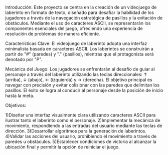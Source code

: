 Introducción:
Este proyecto se centra en la creación de un videojuego de laberinto en formato de texto, diseñado para desafiar la habilidad de los jugadores a través de la navegación estratégica de pasillos y la evitación de obstáculos. Mediante el uso de caracteres ASCII, se representarán los componentes esenciales del juego, ofreciendo una experiencia de resolución de problemas de manera eficiente.

Características Clave:
El videojuego de laberinto adopta una interfaz minimalista basada en caracteres ASCII. Los laberintos se construirán a partir de "#" (paredes) y "." (pasillos), mientras que el protagonista será denotado por "P".

Mecánica del Juego:
Los jugadores se enfrentarán al desafío de guiar al personaje a través del laberinto utilizando las teclas direccionales: ↑ (arriba), ↓ (abajo), ← (izquierda) y → (derecha). El objetivo principal es navegar con precisión y evitar colisionar con las paredes que delimitan los pasillos. El éxito se logra al conducir al personaje desde la posición de inicio hasta la meta.

Objetivos:

1)Diseñar una interfaz visualmente clara utilizando caracteres ASCII para ilustrar tanto el laberinto como el personaje.
2)Implementar la mecánica de movimiento, respondiendo a las entradas del usuario mediante las teclas de dirección.
3)Desarrollar algoritmos para la generación de laberintos.
4)Validar las acciones del usuario, prohibiendo el movimiento a través de paredes u obstáculos.
5)Establecer condiciones de victoria al alcanzar la ubicación final y permitir la opción de reiniciar el juego.
